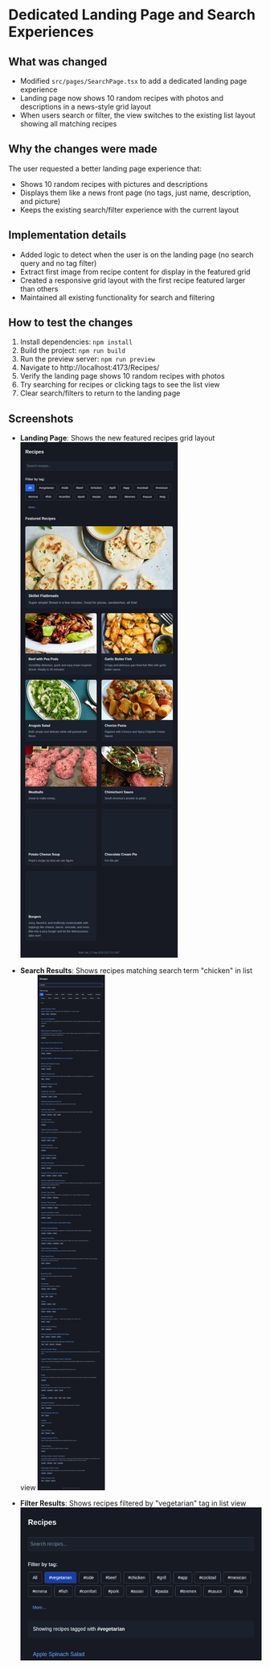 # Dedicated Landing Page and Search Experiences

## What was changed
- Modified `src/pages/SearchPage.tsx` to add a dedicated landing page experience
- Landing page now shows 10 random recipes with photos and descriptions in a news-style grid layout
- When users search or filter, the view switches to the existing list layout showing all matching recipes

## Why the changes were made
The user requested a better landing page experience that:
- Shows 10 random recipes with pictures and descriptions
- Displays them like a news front page (no tags, just name, description, and picture)
- Keeps the existing search/filter experience with the current layout

## Implementation details
- Added logic to detect when the user is on the landing page (no search query and no tag filter)
- Extract first image from recipe content for display in the featured grid
- Created a responsive grid layout with the first recipe featured larger than others
- Maintained all existing functionality for search and filtering

## How to test the changes
1. Install dependencies: `npm install`
2. Build the project: `npm run build`
3. Run the preview server: `npm run preview`
4. Navigate to http://localhost:4173/Recipes/
5. Verify the landing page shows 10 random recipes with photos
6. Try searching for recipes or clicking tags to see the list view
7. Clear search/filters to return to the landing page

## Screenshots
- **Landing Page**: Shows the new featured recipes grid layout
  ![Landing Page](landing-page-featured-recipes.png)

- **Search Results**: Shows recipes matching search term "chicken" in list view
  ![Search Results](search-results-chicken.png)

- **Filter Results**: Shows recipes filtered by "vegetarian" tag in list view
  ![Filter Results](filter-results-vegetarian.png)